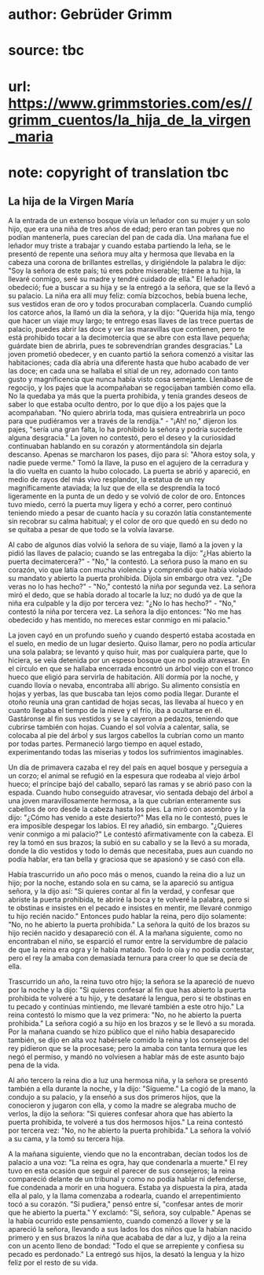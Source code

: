# author: Gebrüder Grimm
# source: tbc
# url: https://www.grimmstories.com/es//grimm_cuentos/la_hija_de_la_virgen_maria
# note: copyright of translation tbc

## La hija de la Virgen María 

A la entrada de un extenso bosque vivía un leñador con su mujer y un
solo hijo, que era una niña de tres años de edad; pero eran tan pobres
que no podían mantenerla, pues carecían del pan de cada día. Una mañana
fue el leñador muy triste a trabajar y cuando estaba partiendo la leña,
se le presentó de repente una señora muy alta y hermosa que llevaba en
la cabeza una corona de brillantes estrellas, y dirigiéndole la palabra
le dijo: "Soy la señora de este país; tú eres pobre miserable; tráeme a
tu hija, la llevaré conmigo, seré su madre y tendré cuidado de ella."
El leñador obedeció; fue a buscar a su hija y se la entregó a la señora,
que se la llevó a su palacio. La niña era allí muy feliz: comía
bizcochos, bebía buena leche, sus vestidos eran de oro y todos
procuraban complacerla. Cuando cumplió los catorce años, la llamó un día
la señora, y la dijo: "Querida hija mía, tengo que hacer un viaje muy
largo; te entrego esas llaves de las trece puertas de palacio, puedes
abrir las doce y ver las maravillas que contienen, pero te está
prohibido tocar a la decimotercia que se abre con esta llave pequeña;
guárdate bien de abrirla, pues te sobrevendrían grandes desgracias." La
joven prometió obedecer, y en cuanto partió la señora comenzó a visitar
las habitaciones; cada día abría una diferente hasta que hubo acabado de
ver las doce; en cada una se hallaba el sitial de un rey, adornado con
tanto gusto y magnificencia que nunca había visto cosa semejante.
Llenábase de regocijo, y los pajes que la acompañaban se regocijaban
también como ella. No la quedaba ya más que la puerta prohibida, y tenía
grandes deseos de saber lo que estaba oculto dentro, por lo que dijo a
los pajes que la acompañaban. "No quiero abrirla toda, mas quisiera
entreabrirla un poco para que pudiéramos ver a través de la rendija." -
"¡Ah! no," dijeron los pajes, "sería una gran falta, lo ha prohibido
la señora y podría sucederte alguna desgracia." La joven no contestó,
pero el deseo y la curiosidad continuaban hablando en su corazón y
atormentándola sin dejarla descanso. Apenas se marcharon los pases, dijo
para sí: "Ahora estoy sola, y nadie puede verme." Tomó la llave, la
puso en el agujero de la cerradura y la dio vuelta en cuanto la hubo
colocado. La puerta se abrió y apareció, en medio de rayos del más vivo
resplandor, la estatua de un rey magníficamente ataviada; la luz que de
ella se desprendía la tocó ligeramente en la punta de un dedo y se
volvió de color de oro. Entonces tuvo miedo, cerró la puerta muy ligera
y echó a correr, pero continuó teniendo miedo a pesar de cuanto hacía y
su corazón latía constantemente sin recobrar su calma habitual; y el
color de oro que quedó en su dedo no se quitaba a pesar de que todo se
la volvía lavarse.

Al cabo de algunos días volvió la señora de su viaje, llamó a la joven y
la pidió las llaves de palacio; cuando se las entregaba la dijo: "¿Has
abierto la puerta decimatercera?" - "No," la contestó. La señora puso
la mano en su corazón, vio que latía con mucha violencia y comprendió
que había violado su mandato y abierto la puerta prohibida. Díjola sin
embargo otra vez. "¿De veras no lo has hecho?" - "No," contestó la
niña por segunda vez. La señora miró el dedo, que se había dorado al
tocarle la luz; no dudó ya de que la niña era culpable y la dijo por
tercera vez: "¿No lo has hecho?" - "No," contestó la niña por
tercera vez. La señora la dijo entonces: "No me has obedecido y has
mentido, no mereces estar conmigo en mi palacio."

La joven cayó en un profundo sueño y cuando despertó estaba acostada en
el suelo, en medio de un lugar desierto. Quiso llamar, pero no podía
articular una sola palabra; se levantó y quiso huir, mas por cualquiera
parte, que lo hiciera, se veía detenida por un espeso bosque que no
podía atravesar. En el círculo en que se hallaba encerrada encontró un
árbol viejo con el tronco hueco que eligió para servirla de habitación.
Allí dormía por la noche, y cuando llovía o nevaba, encontraba allí
abrigo. Su alimento consistía en hojas y yerbas, las que buscaba tan
lejos como podía llegar. Durante el otoño reunía una gran cantidad de
hojas secas, las llevaba al hueco y en cuanto llegaba el tiempo de la
nieve y el frío, iba a ocultarse en él. Gastáronse al fin sus vestidos y
se la cayeron a pedazos, teniendo que cubrirse también con hojas. Cuando
el sol volvía a calentar, salía, se colocaba al pie del árbol y sus
largos cabellos la cubrían como un manto por todas partes. Permaneció
largo tiempo en aquel estado, experimentando todas las miserias y todos
los sufrimientos imaginables.

Un día de primavera cazaba el rey del país en aquel bosque y perseguía a
un corzo; el animal se refugió en la espesura que rodeaba al viejo árbol
hueco; el príncipe bajó del caballo, separó las ramas y se abrió paso
con la espada. Cuando hubo conseguido atravesar, vio sentada debajo del
árbol a una joven maravillosamente hermosa, a la que cubrían enteramente
sus cabellos de oro desde la cabeza hasta los pies. La miró con asombro
y la dijo: "¿Cómo has venido a este desierto?" Mas ella no le
contestó, pues le era imposible despegar los labios. El rey añadió, sin
embargo. "¿Quieres venir conmigo a mi palacio?" Le contestó
afirmativamente con la cabeza. El rey la tomó en sus brazos; la subió en
su caballo y se la llevó a su morada, donde la dio vestidos y todo lo
demás que necesitaba, pues aun cuando no podía hablar, era tan bella y
graciosa que se apasionó y se casó con ella.

Había trascurrido un año poco más o menos, cuando la reina dio a luz un
hijo; por la noche, estando sola en su cama, se la apareció su antigua
señora, y la dijo así: "Si quieres contar al fin la verdad, y confesar
que abriste la puerta prohibida, te abriré la boca y te volveré la
palabra, pero si te obstinas e insistes en el pecado e insistes en
mentir, me llevaré conmigo tu hijo recién nacido." Entonces pudo hablar
la reina, pero dijo solamente: "No, no he abierto la puerta
prohibida." La señora la quitó de los brazos su hijo recién nacido y
desapareció con él. A la mañana siguiente, como no encontraban el niño,
se esparció el rumor entre la servidumbre de palacio de que la reina era
ogra y le había matado. Todo lo oía y no podía contestar, pero el rey la
amaba con demasiada ternura para creer lo que se decía de ella.

Trascurrido un año, la reina tuvo otro hijo; la señora se la apareció de
nuevo por la noche y la dijo: "Si quieres confesar al fin que has
abierto la puerta prohibida te volveré a tu hijo, y te desataré la
lengua, pero si te obstinas en tu pecado y continúas mintiendo, me
llevaré también a este otro hijo." La reina contestó lo mismo que la
vez primera: "No, no he abierto la puerta prohibida." La señora cogió
a su hijo en los brazos y se le llevó a su morada. Por la mañana cuando
se hizo público que el niño había desaparecido también, se dijo en alta
voz habérsele comido la reina y los consejeros del rey pidieron que se
la procesase; pero la amaba con tanta ternura que les negó el permiso, y
mandó no volviesen a hablar más de este asunto bajo pena de la vida.

Al año tercero la reina dio a luz una hermosa niña, y la señora se
presentó también a ella durante la noche, y la dijo: "Sígueme." La
cogió de la mano, la condujo a su palacio, y la enseñó a sus dos
primeros hijos, que la conocieron y jugaron con ella, y como la madre se
alegraba mucho de verlos, la dijo la señora: "Si quieres confesar ahora
que has abierto la puerta prohibida, te volveré a tus dos hermosos
hijos." La reina contestó por tercera vez: "No, no he abierto la
puerta prohibida." La señora la volvió a su cama, y la tomó su tercera
hija.

A la mañana siguiente, viendo que no la encontraban, decían todos los de
palacio a una voz: "La reina es ogra, hay que condenarla a muerte." El
rey tuvo en esta ocasión que seguir el parecer de sus consejeros; la
reina compareció delante de un tribunal y como no podía hablar ni
defenderse, fue condenada a morir en una hoguera. Estaba ya dispuesta la
pira, atada ella al palo, y la llama comenzaba a rodearla, cuando el
arrepentimiento tocó a su corazón. "Si pudiera," pensó entre sí,
"confesar antes de morir que he abierto la puerta." Y exclamó: "Sí,
señora, soy culpable." Apenas se la había ocurrido este pensamiento,
cuando comenzó a llover y se la apareció la señora, llevando a sus lados
los dos niños que la habían nacido primero y en sus brazos la niña que
acababa de dar a luz, y dijo a la reina con un acento lleno de bondad:
"Todo el que se arrepiente y confiesa su pecado es perdonado." La
entregó sus hijos, la desató la lengua y la hizo feliz por el resto de
su vida.
